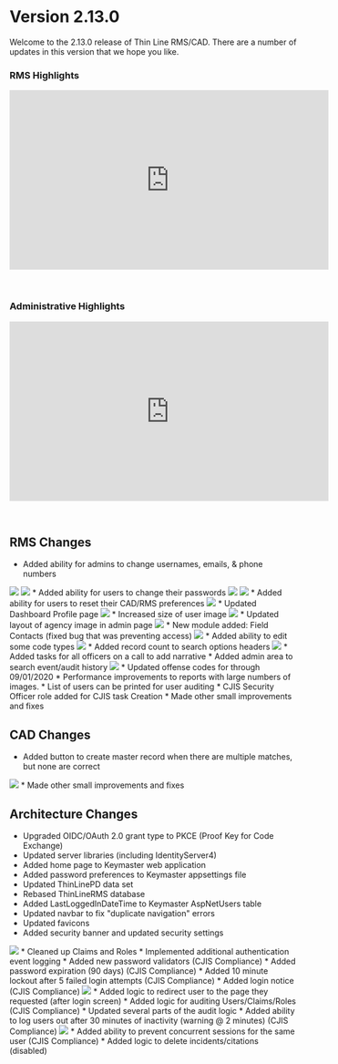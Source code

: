 ﻿# Version 2.13.0

Welcome to the 2.13.0 release of Thin Line RMS/CAD. There are a number of updates in this version that we hope you like.

### RMS Highlights
<iframe width="560" height="315" src="https://www.youtube.com/embed/IlTqjWmiYiA" frameborder="0" allow="accelerometer; autoplay; encrypted-media; gyroscope; picture-in-picture" allowfullscreen></iframe>
<p>&nbsp;</p>

### Administrative Highlights
<iframe width="560" height="315" src="https://www.youtube.com/embed/WaN-YRN9FPY" frameborder="0" allow="accelerometer; autoplay; encrypted-media; gyroscope; picture-in-picture" allowfullscreen></iframe>
<p>&nbsp;</p>

## RMS Changes

* Added ability for admins to change usernames, emails, & phone numbers
<img src="AdminUserIdentity1.png"/>
<img src="AdminUserIdentity2.png"/>
* Added ability for users to change their passwords
<img src="ProfilePassword1.png"/>
<img src="ProfilePassword2.png"/>
* Added ability for users to reset their CAD/RMS preferences
<img src="ProfileResetSettings.png"/>
* Updated Dashboard Profile page
<img src="ProfileLayout.png"/>
* Increased size of user image
<img src="UserImage.png"/>
* Updated layout of agency image in admin page
<img src="AdminAgencyImage.png"/>
* New module added: Field Contacts (fixed bug that was preventing access)
<img src="FieldContacts.png"/>
* Added ability to edit some code types
<img src="AdminCodesModify.png"/>
* Added record count to search options headers
<img src="SearchOptionsRecordCount.png"/>
* Added tasks for all officers on a call to add narrative
* Added admin area to search event/audit history
<img src="AdminAuditHistory.png"/>
* Updated offense codes for through 09/01/2020
* Performance improvements to reports with large numbers of images.
* List of users can be printed for user auditing
* CJIS Security Officer role added for CJIS task Creation
* Made other small improvements and fixes

## CAD Changes

* Added button to create master record when there are multiple matches, but none are correct
<img src="CadPersonAddNew.png"/>
* Made other small improvements and fixes

## Architecture Changes

* Upgraded OIDC/OAuth 2.0 grant type to PKCE (Proof Key for Code Exchange)
* Updated server libraries (including IdentityServer4)
* Added home page to Keymaster web application
* Added password preferences to Keymaster appsettings file
* Updated ThinLinePD data set
* Rebased ThinLineRMS database
* Added LastLoggedInDateTime to Keymaster AspNetUsers table
* Updated navbar to fix "duplicate navigation" errors
* Updated favicons
* Added security banner and updated security settings
<img src="SecurityBanner.png"/>
* Cleaned up Claims and Roles
* Implemented additional authentication event logging
* Added new password validators (CJIS Compliance)
* Added password expiration (90 days) (CJIS Compliance)
* Added 10 minute lockout after 5 failed login attempts (CJIS Compliance)
* Added login notice (CJIS Compliance)
<img src="LogInNotice.png"/>
* Added logic to redirect user to the page they requested (after login screen)
* Added logic for auditing Users/Claims/Roles (CJIS Compliance)
* Updated several parts of the audit logic
* Added ability to log users out after 30 minutes of inactivity (warning @ 2 minutes) (CJIS Compliance)
<img src="InactivityWarning.png"/>
* Added ability to prevent concurrent sessions for the same user (CJIS Compliance)
* Added logic to delete incidents/citations (disabled)